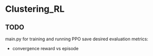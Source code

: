# Clustering_RL

## TODO
main.py for training and running PPO
save desired evaluation metrics:
- convergence reward vs episode
